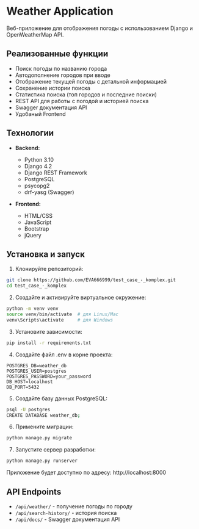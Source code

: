 # Weather Application

Веб-приложение для отображения погоды с использованием Django и OpenWeatherMap API.

## Реализованные функции

- Поиск погоды по названию города
- Автодополнение городов при вводе
- Отображение текущей погоды с детальной информацией
- Сохранение истории поиска
- Статистика поиска (топ городов и последние поиски)
- REST API для работы с погодой и историей поиска
- Swagger документация API
- Удобаный Frontend

## Технологии

- **Backend:**
  - Python 3.10
  - Django 4.2
  - Django REST Framework
  - PostgreSQL
  - psycopg2
  - drf-yasg (Swagger)

- **Frontend:**
  - HTML/CSS
  - JavaScript
  - Bootstrap
  - jQuery

## Установка и запуск

1. Клонируйте репозиторий:
```bash
git clone https://github.com/EVA666999/test_case_-_komplex.git
cd test_case_-_komplex
```

2. Создайте и активируйте виртуальное окружение:
```bash
python -m venv venv
source venv/bin/activate  # для Linux/Mac
venv\Scripts\activate     # для Windows
```

3. Установите зависимости:
```bash
pip install -r requirements.txt
```

4. Создайте файл .env в корне проекта:
```env
POSTGRES_DB=weather_db
POSTGRES_USER=postgres
POSTGRES_PASSWORD=your_password
DB_HOST=localhost
DB_PORT=5432
```

5. Создайте базу данных PostgreSQL:
```bash
psql -U postgres
CREATE DATABASE weather_db;
```

6. Примените миграции:
```bash
python manage.py migrate
```

7. Запустите сервер разработки:
```bash
python manage.py runserver
```

Приложение будет доступно по адресу: http://localhost:8000

## API Endpoints

- `/api/weather/` - получение погоды по городу
- `/api/search-history/` - история поиска
- `/api/docs/` - Swagger документация API

